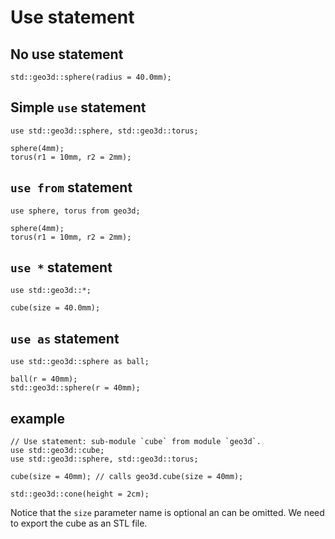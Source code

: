# Use statement

## No use statement

```µCAD,without_use
std::geo3d::sphere(radius = 40.0mm);
```

## Simple `use` statement

```µCAD,with_use#todo
use std::geo3d::sphere, std::geo3d::torus;

sphere(4mm);
torus(r1 = 10mm, r2 = 2mm);
```

## `use from` statement

```µCAD,use_from#todo
use sphere, torus from geo3d;

sphere(4mm);
torus(r1 = 10mm, r2 = 2mm);
```

## `use *` statement

```µCAD,use_all_from
use std::geo3d::*;

cube(size = 40.0mm);
```

## `use as` statement

```µCAD,use_as#todo
use std::geo3d::sphere as ball;

ball(r = 40mm);
std::geo3d::sphere(r = 40mm);
```

## example

```µCAD,example.A
// Use statement: sub-module `cube` from module `geo3d`.
use std::geo3d::cube;
use std::geo3d::sphere, std::geo3d::torus;

cube(size = 40mm); // calls geo3d.cube(size = 40mm);

std::geo3d::cone(height = 2cm);
```

Notice that the `size` parameter name is optional an can be omitted.
We need to export the cube as an STL file.
